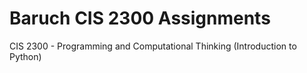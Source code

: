 # Baruch CIS 2300 Assignments

CIS 2300 - Programming and Computational Thinking (Introduction to Python)
